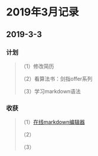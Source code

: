 <h1>2019年3月记录</h1>

<h2>2019-3-3</h2>

<h3>计划</h3>

<blockquote>
  <p>（1）修改简历</p>
  
  <p>（2）看算法书：剑指offer系列</p>
  
  <p>（3）学习markdown语法</p>
</blockquote>

<h3>收获</h3>

<blockquote>
  <p>（1）<a href="http://tool.oschina.net/markdown/">在线markdown编辑器</a></p>
  
  <p>（2）</p>
  
  <p>（3）</p>
</blockquote>
